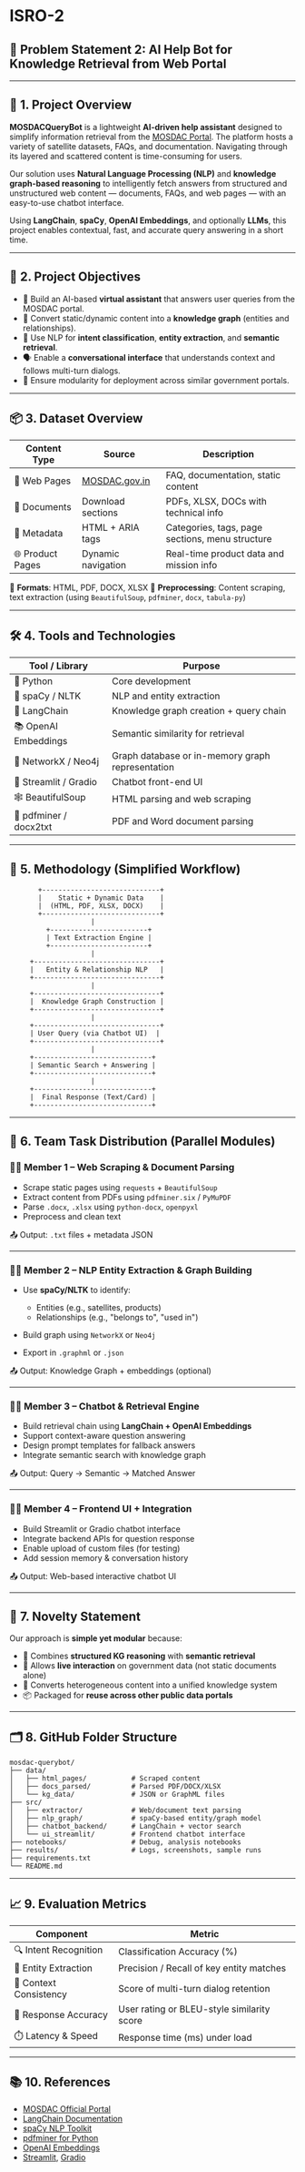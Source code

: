 # ISRO-2

## 🧠 Problem Statement 2: AI Help Bot for Knowledge Retrieval from Web Portal

---

## 📌 1. Project Overview

**MOSDACQueryBot** is a lightweight **AI-driven help assistant** designed to simplify information retrieval from the [MOSDAC Portal](https://www.mosdac.gov.in). The platform hosts a variety of satellite datasets, FAQs, and documentation. Navigating through its layered and scattered content is time-consuming for users.

Our solution uses **Natural Language Processing (NLP)** and **knowledge graph-based reasoning** to intelligently fetch answers from structured and unstructured web content — documents, FAQs, and web pages — with an easy-to-use chatbot interface.

Using **LangChain**, **spaCy**, **OpenAI Embeddings**, and optionally **LLMs**, this project enables contextual, fast, and accurate query answering in a short time.

---

## 🌟 2. Project Objectives

* 🤖 Build an AI-based **virtual assistant** that answers user queries from the MOSDAC portal.
* 🧱 Convert static/dynamic content into a **knowledge graph** (entities and relationships).
* 🧠 Use NLP for **intent classification**, **entity extraction**, and **semantic retrieval**.
* 🗣️ Enable a **conversational interface** that understands context and follows multi-turn dialogs.
* 🔄 Ensure modularity for deployment across similar government portals.

---

## 📦 3. Dataset Overview

| Content Type     | Source                                     | Description                                     |
| ---------------- | ------------------------------------------ | ----------------------------------------------- |
| 📄 Web Pages     | [MOSDAC.gov.in](https://www.mosdac.gov.in) | FAQ, documentation, static content              |
| 📁 Documents     | Download sections                          | PDFs, XLSX, DOCs with technical info            |
| 🧾 Metadata      | HTML + ARIA tags                           | Categories, tags, page sections, menu structure |
| 🌐 Product Pages | Dynamic navigation                         | Real-time product data and mission info         |

📁 **Formats**: HTML, PDF, DOCX, XLSX
🧹 **Preprocessing**: Content scraping, text extraction (using `BeautifulSoup`, `pdfminer`, `docx`, `tabula-py`)

---

## 🛠️ 4. Tools and Technologies

| Tool / Library         | Purpose                                          |
| ---------------------- | ------------------------------------------------ |
| 🐍 Python              | Core development                                 |
| 🧠 spaCy / NLTK        | NLP and entity extraction                        |
| 🧩 LangChain           | Knowledge graph creation + query chain           |
| 📚 OpenAI Embeddings   | Semantic similarity for retrieval                |
| 🔗 NetworkX / Neo4j    | Graph database or in-memory graph representation |
| 💬 Streamlit / Gradio  | Chatbot front-end UI                             |
| 🕸️ BeautifulSoup      | HTML parsing and web scraping                    |
| 📜 pdfminer / docx2txt | PDF and Word document parsing                    |

---

## 🔧 5. Methodology (Simplified Workflow)

```plaintext
       +-----------------------------+
       |    Static + Dynamic Data    |
       |  (HTML, PDF, XLSX, DOCX)    |
       +-----------------------------+
                    |
         +------------------------+
         | Text Extraction Engine |
         +------------------------+
                    |
     +-------------------------------+
     |   Entity & Relationship NLP   |
     +-------------------------------+
                    |
     +-------------------------------+
     |  Knowledge Graph Construction |
     +-------------------------------+
                    |
     +-------------------------------+
     | User Query (via Chatbot UI)  |
     +-------------------------------+
                    |
     +-----------------------------+
     | Semantic Search + Answering |
     +-----------------------------+
                    |
     +-----------------------------+
     |  Final Response (Text/Card) |
     +-----------------------------+
```

---

## 👥 6. Team Task Distribution (Parallel Modules)

### 👩‍💻 Member 1 – Web Scraping & Document Parsing

* Scrape static pages using `requests` + `BeautifulSoup`
* Extract content from PDFs using `pdfminer.six` / `PyMuPDF`
* Parse `.docx`, `.xlsx` using `python-docx`, `openpyxl`
* Preprocess and clean text

📤 Output: `.txt` files + metadata JSON

---

### 👨‍💻 Member 2 – NLP Entity Extraction & Graph Building

* Use **spaCy/NLTK** to identify:

  * Entities (e.g., satellites, products)
  * Relationships (e.g., "belongs to", "used in")
* Build graph using `NetworkX` or `Neo4j`
* Export in `.graphml` or `.json`

📤 Output: Knowledge Graph + embeddings (optional)

---

### 👩‍💻 Member 3 – Chatbot & Retrieval Engine

* Build retrieval chain using **LangChain + OpenAI Embeddings**
* Support context-aware question answering
* Design prompt templates for fallback answers
* Integrate semantic search with knowledge graph

📤 Output: Query → Semantic → Matched Answer

---

### 👨‍💻 Member 4 – Frontend UI + Integration

* Build Streamlit or Gradio chatbot interface
* Integrate backend APIs for question response
* Enable upload of custom files (for testing)
* Add session memory & conversation history

📤 Output: Web-based interactive chatbot UI

---

## 🧪 7. Novelty Statement

Our approach is **simple yet modular** because:

* 🧠 Combines **structured KG reasoning** with **semantic retrieval**
* 🔄 Allows **live interaction** on government data (not static documents alone)
* 🧱 Converts heterogeneous content into a unified knowledge system
* 📦 Packaged for **reuse across other public data portals**

---

## 🗂️ 8. GitHub Folder Structure

```plaintext
mosdac-querybot/
├── data/
│   ├── html_pages/           # Scraped content
│   ├── docs_parsed/          # Parsed PDF/DOCX/XLSX
│   └── kg_data/              # JSON or GraphML files
├── src/
│   ├── extractor/            # Web/document text parsing
│   ├── nlp_graph/            # spaCy-based entity/graph model
│   ├── chatbot_backend/      # LangChain + vector search
│   └── ui_streamlit/         # Frontend chatbot interface
├── notebooks/                # Debug, analysis notebooks
├── results/                  # Logs, screenshots, sample runs
├── requirements.txt
└── README.md
```

---

## 📈 9. Evaluation Metrics

| Component              | Metric                                     |
| ---------------------- | ------------------------------------------ |
| 🔍 Intent Recognition  | Classification Accuracy (%)                |
| 🧠 Entity Extraction   | Precision / Recall of key entity matches   |
| 🔁 Context Consistency | Score of multi-turn dialog retention       |
| 💬 Response Accuracy   | User rating or BLEU-style similarity score |
| ⏱️ Latency & Speed     | Response time (ms) under load              |

---

## 📚 10. References

* [MOSDAC Official Portal](https://www.mosdac.gov.in)
* [LangChain Documentation](https://docs.langchain.com/)
* [spaCy NLP Toolkit](https://spacy.io/)
* [pdfminer for Python](https://github.com/pdfminer/pdfminer.six)
* [OpenAI Embeddings](https://platform.openai.com/docs/guides/embeddings)
* [Streamlit](https://streamlit.io/), [Gradio](https://gradio.app/)


